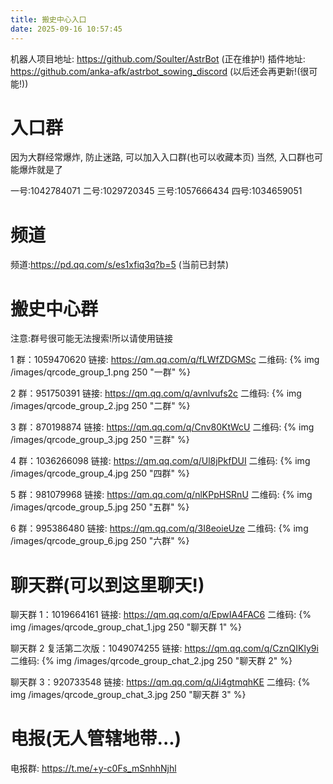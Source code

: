```yaml
---
title: 搬史中心入口
date: 2025-09-16 10:57:45
---
```


机器人项目地址: https://github.com/Soulter/AstrBot (正在维护!)
插件地址: https://github.com/anka-afk/astrbot_sowing_discord (以后还会再更新!(很可能!))

# 入口群

因为大群经常爆炸, 防止迷路, 可以加入入口群(也可以收藏本页)
当然, 入口群也可能爆炸就是了

一号:1042784071
二号:1029720345
三号:1057666434
四号:1034659051

# 频道

频道:https://pd.qq.com/s/es1xfiq3q?b=5
(当前已封禁)

# 搬史中心群

注意:群号很可能无法搜索!所以请使用链接

1 群：1059470620
链接: https://qm.qq.com/q/fLWfZDGMSc
二维码:
{% img /images/qrcode_group_1.png 250 "一群" %}

2 群：951750391
链接: https://qm.qq.com/q/avnlvufs2c
二维码:
{% img /images/qrcode_group_2.jpg 250 "二群" %}

3 群：870198874
链接: https://qm.qq.com/q/Cnv80KtWcU
二维码:
{% img /images/qrcode_group_3.jpg 250 "三群" %}

4 群：1036266098
链接: https://qm.qq.com/q/Ul8jPkfDUI
二维码:
{% img /images/qrcode_group_4.jpg 250 "四群" %}

5 群：981079968
链接: https://qm.qq.com/q/nlKPpHSRnU
二维码:
{% img /images/qrcode_group_5.jpg 250 "五群" %}

6 群：995386480
链接: https://qm.qq.com/q/3I8eoieUze
二维码:
{% img /images/qrcode_group_6.jpg 250 "六群" %}

# 聊天群(可以到这里聊天!)

聊天群 1：1019664161
链接: https://qm.qq.com/q/EpwIA4FAC6
二维码:
{% img /images/qrcode_group_chat_1.jpg 250 "聊天群 1" %}

聊天群 2 复活第二次版：1049074255
链接: https://qm.qq.com/q/CznQIKly9i
二维码:
{% img /images/qrcode_group_chat_2.jpg 250 "聊天群 2" %}

聊天群 3：920733548
链接: https://qm.qq.com/q/Ji4gtmqhKE
二维码:
{% img /images/qrcode_group_chat_3.jpg 250 "聊天群 3" %}

# 电报(无人管辖地带...)

电报群: https://t.me/+y-c0Fs_mSnhhNjhl
